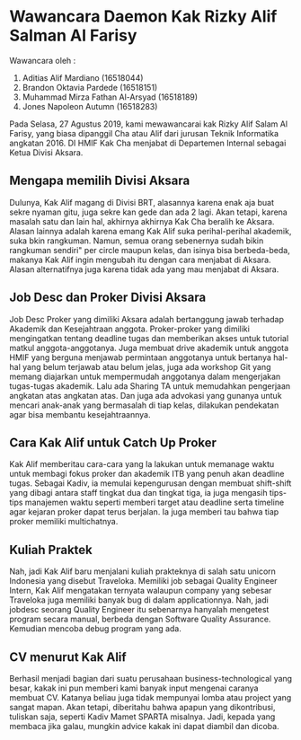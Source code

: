 # Wawancara Daemon Kak Rizky Alif Salman Al Farisy

Wawancara oleh :
1. Aditias Alif Mardiano (16518044)
2. Brandon Oktavia Pardede (16518151)
3. Muhammad Mirza Fathan Al-Arsyad (16518189)
4. Jones Napoleon Autumn (16518283) 

Pada Selasa, 27 Agustus 2019, kami mewawancarai kak Rizky Alif Salam Al Farisy, yang biasa dipanggil Cha atau Alif dari jurusan Teknik Informatika angkatan 2016. DI HMIF Kak Cha menjabat di Departemen Internal sebagai Ketua Divisi Aksara.

## Mengapa memilih Divisi Aksara
Dulunya, Kak Alif magang di Divisi BRT, alasannya karena enak aja buat sekre nyaman gitu, juga sekre kan gede dan ada 2 lagi. Akan tetapi, karena masalah satu dan lain hal, akhirnya akhirnya Kak Cha beralih ke Aksara. Alasan lainnya adalah karena emang Kak Alif suka perihal-perihal akademik, suka bkin rangkuman. Namun, semua orang sebenernya sudah bikin rangkuman sendiri" per circle maupun kelas, dan isinya bisa berbeda-beda, makanya Kak Alif ingin mengubah itu dengan cara menjabat di Aksara. Alasan alternatifnya juga karena tidak ada yang mau menjabat di Aksara.

## Job Desc dan Proker Divisi Aksara
Job Desc Proker yang dimiliki Aksara adalah bertanggung jawab terhadap Akademik dan Kesejahtraan anggota. Proker-proker yang dimiliki mengingatkan tentang deadline tugas dan memberikan akses untuk tutorial matkul anggota-anggotanya. Juga membuat drive akademik untuk anggota HMIF yang berguna menjawab permintaan anggotanya untuk bertanya hal-hal yang belum terjawab atau belum jelas, juga ada workshop Git yang memang diajarkan untuk mempermudah anggotanya dalam mengerjakan tugas-tugas akademik. Lalu ada Sharing TA untuk memudahkan pengerjaan angkatan atas angkatan atas. Dan juga ada advokasi yang gunanya untuk mencari anak-anak yang bermasalah di tiap kelas, dilakukan pendekatan agar bisa membantu kesejahtraannya.

## Cara Kak Alif untuk Catch Up Proker
Kak Alif memberitau cara-cara yang Ia lakukan untuk memanage waktu untuk membagi fokus proker dan akademik ITB yang penuh akan deadline tugas. Sebagai Kadiv, ia memulai kepengurusan dengan membuat shift-shift yang dibagi antara staff tingkat dua dan tingkat tiga, ia juga mengasih tips-tips manajemen waktu seperti memberi target atau deadline serta timeline agar kejaran proker dapat terus berjalan. Ia juga memberi tau bahwa tiap proker memiliki multichatnya.

## Kuliah Praktek
Nah, jadi Kak Alif baru menjalani kuliah prakteknya di salah satu unicorn Indonesia yang disebut Traveloka. Memiliki job sebagai Quality Engineer Intern, Kak Alif mengatakan ternyata walaupun company yang sebesar Traveloka juga memiliki banyak bug di dalam applicationnya. Nah, jadi jobdesc seorang Quality Engineer itu sebenarnya hanyalah mengetest program secara manual, berbeda dengan Software Quality Assurance. Kemudian mencoba debug program yang ada.

## CV menurut Kak Alif
Berhasil menjadi bagian dari suatu perusahaan business-technological yang besar, kakak ini pun memberi kami banyak input mengenai caranya membuat CV. Katanya beliau juga tidak mempunyai lomba atau project yang sangat mapan. Akan tetapi, diberitahu bahwa apapun yang dikontribusi, tuliskan saja, seperti Kadiv Mamet SPARTA misalnya. Jadi, kepada yang membaca jika galau, mungkin advice kakak ini dapat diambil dan dicoba.
